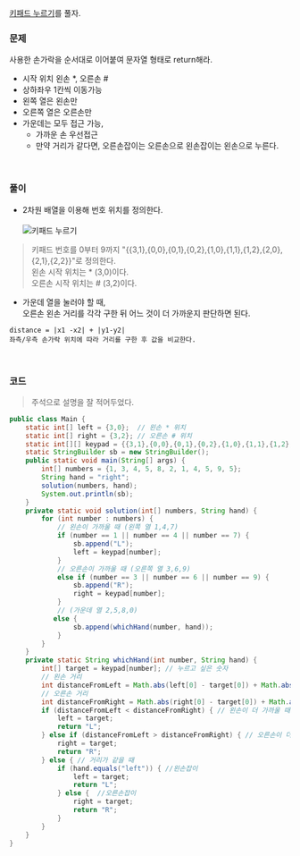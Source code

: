 [키패드 누르기](https://school.programmers.co.kr/learn/courses/30/lessons/67256?language=java)를 풀자. <br>

### 문제
사용한 손가락을 순서대로 이어붙여 문자열 형태로 return해라.
+ 시작 위치 왼손 *, 오른손 #
+ 상하좌우 1칸씩 이동가능
+ 왼쪽 열은 왼손만
+ 오른쪽 열은 오른손만
+ 가운데는 모두 접근 가능,
  + 가까운 손 우선접근
  + 만약 거리가 같다면, 오른손잡이는 오른손으로 왼손잡이는 왼손으로 누른다.

<br>

### 풀이
+ 2차원 배열을 이용해 번호 위치를 정의한다. <br><br>
![키패드 누르기](https://github.com/Kim-Gyuri/studying_programming_archive/assets/57389368/4a2a23f0-ca9e-4b1c-a327-e15911a4bf9f)
> 키패드 번호를 0부터 9까지  "{{3,1},{0,0},{0,1},{0,2},{1,0},{1,1},{1,2},{2,0},{2,1},{2,2}}"로 정의한다. <br>
> 왼손 시작 위치는 * (3,0)이다. <br>
> 오른손 시작 위치는 # (3,2)이다.

+ 가운데 열을 눌러야 할 때, <br> 오른손 왼손 거리를 각각 구한 뒤 어느 것이 더 가까운지 판단하면 된다.
```
distance = |x1 -x2| + |y1-y2|
좌측/우측 손가락 위치에 따라 거리를 구한 후 값을 비교한다.
```

<br>

### 코드
> 주석으로 설명을 잘 적어두었다.

```java
public class Main {
    static int[] left = {3,0};  // 왼손 * 위치
    static int[] right = {3,2}; // 오른손 # 위치
    static int[][] keypad = {{3,1},{0,0},{0,1},{0,2},{1,0},{1,1},{1,2},{2,0},{2,1},{2,2}}; // 0~9 위치순서로
    static StringBuilder sb = new StringBuilder();
    public static void main(String[] args) {
        int[] numbers = {1, 3, 4, 5, 8, 2, 1, 4, 5, 9, 5};
        String hand = "right";
        solution(numbers, hand);
        System.out.println(sb);
    }
    private static void solution(int[] numbers, String hand) {
        for (int number : numbers) {
            // 왼손이 가까울 때 (왼쪽 열 1,4,7)
            if (number == 1 || number == 4 || number == 7) {
                sb.append("L");
                left = keypad[number];
            }
            // 오른손이 가까울 때 (오른쪽 열 3,6,9)
            else if (number == 3 || number == 6 || number == 9) {
                sb.append("R");
                right = keypad[number];
            }
            // (가운데 열 2,5,8,0)
           else {
                sb.append(whichHand(number, hand));
            }
        }
    }
    private static String whichHand(int number, String hand) {
        int[] target = keypad[number]; // 누르고 싶은 숫자
        // 왼손 거리
        int distanceFromLeft = Math.abs(left[0] - target[0]) + Math.abs(left[1] - target[1]);
        // 오른손 거리
        int distanceFromRight = Math.abs(right[0] - target[0]) + Math.abs(right[1] - target[1]);
        if (distanceFromLeft < distanceFromRight) { // 왼손이 더 가까울 때
            left = target;
            return "L";
        } else if (distanceFromLeft > distanceFromRight) { // 오른손이 더 가까울 때
            right = target;
            return "R";
        } else { // 거리가 같을 때
            if (hand.equals("left")) { //왼손잡이
                left = target;
                return "L";
            } else {  //오른손잡이
                right = target;
                return "R";
            }
        }
    }
}
```
